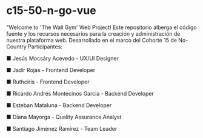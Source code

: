 # c15-50-n-go-vue
 "Welcome to 'The Wall Gym' Web Project! Este repositorio alberga el código fuente y los recursos necesarios para la creación y administración de nuestra plataforma web. Desarrollado en el marco del Cohorte 15 de No-Country
Participantes:

■ Jesús Mocsáry Acevedo - UX/UI Designer

■ Jadir Rojas - Frontend Developer

■ Ruthciris - Frontend Developer

■ Ricardo Andrés Montecinos Garcia - Backend Developer

■ Esteban Mataluna - Backend Developer

■ Diana Mayorga - Quality Assurance Analyst

■ Santiago Jiménez Ramírez - Team Leader
